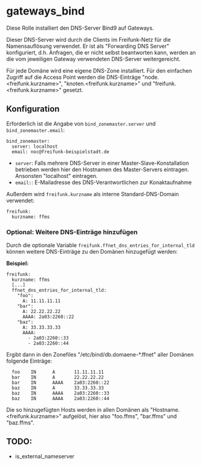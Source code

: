 # gateways_bind

Diese Rolle installiert den DNS-Server Bind9 auf Gateways.

Dieser DNS-Server wird durch die Clients im Freifunk-Netz für die Namensauflösung verwendet.
Er ist als "Forwarding DNS Server" konfiguriert, d.h. Anfragen, die er nicht selbst beantworten kann, werden an die vom jeweiligen Gateway verwendeten DNS-Server weitergereicht.

Für jede Domäne wird eine eigene DNS-Zone installiert.
Für den einfachen Zugriff auf die Access Point werden die DNS-Einträge "node.<freifunk.kurzname>", "knoten.<freifunk.kurzname>" und "freifunk.<freifunk.kurzname>" gesetzt.



## Konfiguration
Erforderlich ist die Angabe von `bind_zonemaster.server` und `bind_zonemaster.email`:
```
bind_zonemaster:
  server: localhost
  email: noc@freifunk-beispielstadt.de
```
* `server`: Falls mehrere DNS-Server in einer Master-Slave-Konstallation betrieben werden hier den Hostnamen des Master-Servers eintragen. Ansonsten "localhost" eintragen.
* `email:`: E-Mailadresse des DNS-Verantwortlichen zur Konaktaufnahme

Außerdem wird `freifunk.kurzname` als interne Standard-DNS-Domain verwendet:
```
freifunk:
  kurzname: ffms
```


### Optional: Weitere DNS-Einträge hinzufügen
Durch die optionale Variable `freifunk.ffnet_dns_entries_for_internal_tld` können weitere DNS-Einträge zu den Domänen hinzugefügt werden:

**Beispiel:**

```
freifunk:
  kurzname: ffms
  [...]
  ffnet_dns_entries_for_internal_tld:
    "foo":
      A: 11.11.11.11
    "bar":
      A: 22.22.22.22
      AAAA: 2a03:2260::22
    "baz":
      A: 33.33.33.33
      AAAA:
        - 2a03:2260::33
        - 2a03:2260::44
```
Ergibt dann in den Zonefiles "/etc/bind/db.domaene-*.ffnet" aller Domänen folgende Einträge:
```
  foo    IN      A       11.11.11.11
  bar    IN      A       22.22.22.22
  bar    IN      AAAA    2a03:2260::22
  baz    IN      A       33.33.33.33
  baz    IN      AAAA    2a03:2260::33
  baz    IN      AAAA    2a03:2260::44
```
Die so hinzugefügten Hosts werden in allen Domänen als "Hostname.<freifunk.kurzname>" aufgelöst, hier also "foo.ffms", "bar.ffms" und "baz.ffms".

## TODO:
- is_external_nameserver